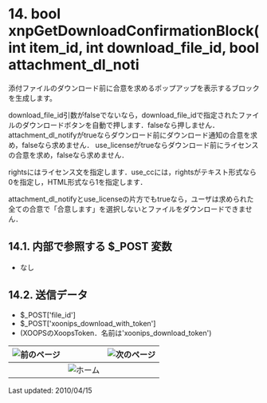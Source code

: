 # 14. bool xnpGetDownloadConfirmationBlock\( int item\_id, int download\_file\_id, bool attachment\_dl\_noti

添付ファイルのダウンロード前に合意を求めるポップアップを表示するブロックを生成します。

download\_file\_id引数がfalseでないなら，download\_file\_idで指定されたファイルのダウンロードボタンを自動で押します．falseなら押しません． attachment\_dl\_notifyがtrueならダウンロード前にダウンロード通知の合意を求め，falseなら求めません． use\_licenseがtrueならダウンロード前にライセンスの合意を求め，falseなら求めません．

rightsにはライセンス文を指定します．use\_ccには，rightsがテキスト形式なら0を指定し，HTML形式なら1を指定します．

attachment\_dl\_notifyとuse\_licenseの片方でもtrueなら，ユーザは求められた全ての合意で「合意します」を選択しないとファイルをダウンロードできません．

## 14.1. 内部で参照する $\_POST 変数 <a id="14-1-post"></a>

* なし

## 14.2. 送信データ <a id="14-2"></a>

* $\_POST\['file\_id'\]
* $\_POST\['xoonips\_download\_with\_token'\]
* \(XOOPSのXoopsToken．名前は'xoonips\_download\_token'\)

| ![&#x524D;&#x306E;&#x30DA;&#x30FC;&#x30B8;](https://github.com/XoopsDocs/xoonips-developerguide/tree/a6a58e91b3c2fbad05284b6a55d66570e12e94d6/en/book/assets/commonlib/prev.gif) |  | ![&#x6B21;&#x306E;&#x30DA;&#x30FC;&#x30B8;](https://github.com/XoopsDocs/xoonips-developerguide/tree/a6a58e91b3c2fbad05284b6a55d66570e12e94d6/en/book/assets/commonlib/next.gif) |
| :--- | :--- | :--- |
|  | ![&#x30DB;&#x30FC;&#x30E0;](https://github.com/XoopsDocs/xoonips-developerguide/tree/a6a58e91b3c2fbad05284b6a55d66570e12e94d6/en/book/assets/commonlib/home.gif) |  |

Last updated: 2010/04/15


